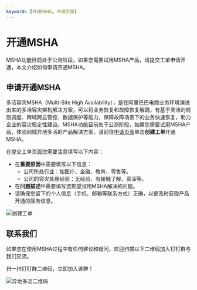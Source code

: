 ```yaml
---
keyword: [开通MSHA, 申请页面]
---
```


# 开通MSHA

MSHA功能目前处于公测阶段，如果您需要试用MSHA产品，请提交工单申请开通，本文介绍如何申请开通MSHA。

## 申请开通MSHA

多活容灾MSHA（Multi-Site High Availability），是在阿⾥巴巴电商业务环境演进出来的多活容灾架构解决⽅案，可以将业务恢复和故障恢复解耦，有基于灵活的规则调度、跨域跨云管控、数据保护等能力，保障故障场景下的业务快速恢复，助⼒企业的容灾稳定性建设。MSHA功能目前处于公测阶段，如果您需要试用MSHA产品，体验同城异地多活的产品解决方案，请前往[申请页面](https://selfservice.console.aliyun.com/ticket/category/ahas/recommend/4878)单击**创建工单**开通MSHA。

在提交工单页面您需要注意填写以下内容：

-   在**重要原因**中需要填写以下信息：
    -   公司所处行业：如医疗、金融、教育、零售等。
    -   公司的容灾处理经验：无经验、有接触了解、资深等。
-   在**问题描述**中需要填写您期望试用MSHA解决的问题。
-   请确保您留下的个人信息（手机、邮箱等联系方式）正确，以便及时获取产品开通的服务信息。

![创建工单](https://static-aliyun-doc.oss-cn-hangzhou.aliyuncs.com/assets/img/zh-CN/9386182061/p174078.png)

## 联系我们

如果您在使用MSHA过程中有任何建议和疑问，欢迎扫描以下二维码加入钉钉群与我们交流。

扫一扫钉钉群二维码，立即加入该群！

![异地多活二维码](https://static-aliyun-doc.oss-cn-hangzhou.aliyuncs.com/assets/img/zh-CN/4136911061/p170718.jpg)

